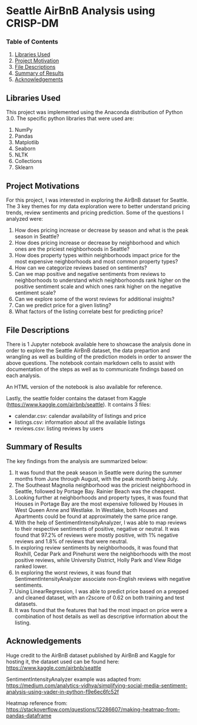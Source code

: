 # Seattle AirBnB Analysis using CRISP-DM


### Table of Contents

1. [Libraries Used](#libraries)
2. [Project Motivation](#motivation)
3. [File Descriptions](#files)
4. [Summary of Results](#results)
5. [Acknowledgements](#acknowledgements)

## Libraries Used <a name="libraries"></a>

This project was implemented using the Anaconda distribution of Python 3.0. The specific python libraries that were used are:

1. NumPy
2. Pandas
3. Matplotlib
4. Seaborn
5. NLTK 
6. Collections
7. Sklearn

## Project Motivations<a name="motivation"></a>

For this project, I was interested in exploring the AirBnB dataset for Seattle. The 3 key themes for my data exploration were to better understand pricing trends, review sentiments and pricing prediction. Some of the questions I analyzed were:

1. How does pricing increase or decrease by season and what is the peak season in Seattle?
2. How does pricing increase or decrease by neighborhood and which ones are the priciest neighborhoods in Seattle?
3. How does property types within neighborhoods impact price for the most expensive neighborhoods and most common property types?
4. How can we categorize reviews based on sentiments?
5. Can we map positive and negative sentiments from reviews to neighborhoods to understand which neighborhoonds rank higher on the positive sentiment scale and which ones rank higher on the negative sentiment scale?
6. Can we explore some of the worst reviews for additional insights?
7. Can we predict price for a given listing?
8. What factors of the listing correlate best for predicting price?


## File Descriptions <a name="files"></a>

There is 1 Jupyter notebook available here to showcase the analysis done in order to explore the Seattle AirBnB dataset, the data prepartion and wrangling as well as building of the prediction models in order to answer the above questions. The notebook contain markdown cells to assist with documentation of the steps as well as to communicate findings based on each analysis.

An HTML version of the notebook is also available for reference.

Lastly, the seattle folder contains the dataset from Kaggle (https://www.kaggle.com/airbnb/seattle). It contains 3 files:
- calendar.csv: calendar availability of listings and price
- listings.csv: information about all the available listings
- reviews.csv: listing reviews by users

## Summary of Results<a name="results"></a>

The key findings from the analysis are summarized below:

1. It was found that the peak season in Seattle were during the summer months from June through August, with the peak month being July. 
2. The Southeast Magnolia neighborhood was the priciest neighborhood in Seattle, followed by Portage Bay. Rainier Beach was the cheapest.
3. Looking further at neighborhoods and property types, it was found that Houses in Portage Bay are the most expensive followed by Houses in West Queen Anne and Westlake. In Westlake, both Houses and Apartments could be found at approximately the same price range.
4. With the help of SentimentIntensityAnalyzer, I was able to map reviews to their respective sentiments of positive, negative or neutral. It was found that 97.2% of reviews were mostly positive, with 1% negative reviews and 1.8% of reviews that were neutral.
5. In exploring review sentiments by neighborhoods, it was found that Roxhill, Cedar Park and Pinehurst were the neighborhoods with the most positive reviews, while University District, Holly Park and View Ridge ranked lower.
6. In exploring the worst reviews, it was found that SentimentIntensityAnalyzer associate non-English reviews with negative sentiments. 
7. Using LinearRegression, I was able to predict price based on a prepped and cleaned dataset, with an r2score of 0.62 on both training and test datasets.
8. It was found that the features that had the most impact on price were a combination of host details as well as descriptive information about the listing.

## Acknowledgements<a name="acknowledgements"></a>

Huge credit to the AirBnB dataset published by AirBnB and Kaggle for hosting it, the dataset used can be found here: https://www.kaggle.com/airbnb/seattle

SentimentIntensityAnalyzer example was adapted from: https://medium.com/analytics-vidhya/simplifying-social-media-sentiment-analysis-using-vader-in-python-f9e6ec6fc52f

Heatmap reference from: https://stackoverflow.com/questions/12286607/making-heatmap-from-pandas-dataframe
